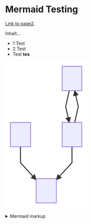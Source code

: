 # Mermaid Testing

[Link to page2](./page2.md).

Inhalt...
* 1 Test
* 2 Test
* Test **tes**

<!-- generated by mermaid compile action - START -->
![~mermaid diagram 1~](/./images/docs_index-md-1.svg)
<details>
  <summary>Mermaid markup</summary>

```mermaid
graph TD;
    A-->B;
    B-->A;
    C-->D;
    B-->D;
```

</details>
<!-- generated by mermaid compile action - END -->
